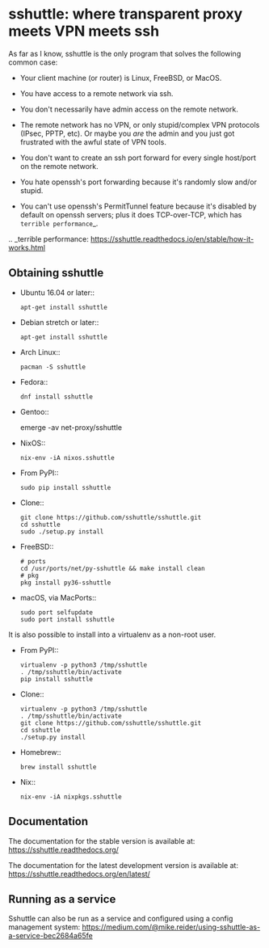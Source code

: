 sshuttle: where transparent proxy meets VPN meets ssh
=====================================================

As far as I know, sshuttle is the only program that solves the following
common case:

- Your client machine (or router) is Linux, FreeBSD, or MacOS.

- You have access to a remote network via ssh.

- You don't necessarily have admin access on the remote network.

- The remote network has no VPN, or only stupid/complex VPN
  protocols (IPsec, PPTP, etc). Or maybe you *are* the
  admin and you just got frustrated with the awful state of
  VPN tools.

- You don't want to create an ssh port forward for every
  single host/port on the remote network.

- You hate openssh's port forwarding because it's randomly
  slow and/or stupid.

- You can't use openssh's PermitTunnel feature because
  it's disabled by default on openssh servers; plus it does
  TCP-over-TCP, which has `terrible performance`_.
  
.. _terrible performance: https://sshuttle.readthedocs.io/en/stable/how-it-works.html

Obtaining sshuttle
------------------

- Ubuntu 16.04 or later::

      apt-get install sshuttle

- Debian stretch or later::

      apt-get install sshuttle
      
- Arch Linux::

      pacman -S sshuttle

- Fedora::

      dnf install sshuttle
      
 - Gentoo::
 
      emerge -av net-proxy/sshuttle

- NixOS::

      nix-env -iA nixos.sshuttle

- From PyPI::

      sudo pip install sshuttle

- Clone::

      git clone https://github.com/sshuttle/sshuttle.git
      cd sshuttle
      sudo ./setup.py install

- FreeBSD::

      # ports
      cd /usr/ports/net/py-sshuttle && make install clean
      # pkg
      pkg install py36-sshuttle

- macOS, via MacPorts::

      sudo port selfupdate
      sudo port install sshuttle

It is also possible to install into a virtualenv as a non-root user.

- From PyPI::

      virtualenv -p python3 /tmp/sshuttle
      . /tmp/sshuttle/bin/activate
      pip install sshuttle

- Clone::

      virtualenv -p python3 /tmp/sshuttle
      . /tmp/sshuttle/bin/activate
      git clone https://github.com/sshuttle/sshuttle.git
      cd sshuttle
      ./setup.py install

- Homebrew::

      brew install sshuttle

- Nix::

      nix-env -iA nixpkgs.sshuttle


Documentation
-------------
The documentation for the stable version is available at:
https://sshuttle.readthedocs.org/

The documentation for the latest development version is available at:
https://sshuttle.readthedocs.org/en/latest/


Running as a service
--------------------
Sshuttle can also be run as a service and configured using a config management system: 
https://medium.com/@mike.reider/using-sshuttle-as-a-service-bec2684a65fe
